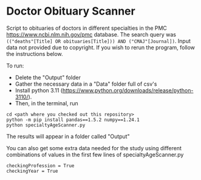 # Doctor Obituary Scanner
Script to obituaries of doctors in different specialties in the PMC https://www.ncbi.nlm.nih.gov/pmc database. The search query was ```(("deaths"[Title] OR obituaries[Title])) AND ("CMAJ"[Journal])```. 
Input data not provided due to copyright.
If you wish to rerun the program, follow the instructions below.

To run:
- Delete the "Output" folder
- Gather the necessary data in a "Data" folder full of csv's
- Install python 3.11 (https://www.python.org/downloads/release/python-3110/). 
- Then, in the terminal, run
```
cd <path where you checked out this repository>
python -m pip install pandas==1.5.2 numpy==1.24.1
python specialtyAgeScanner.py
```
The results will appear in a folder called "Output"

You can also get some extra data needed for the study using different combinations of values in the first few lines of specialtyAgeScanner.py
```
checkingProfession = True
checkingYear = True
```

